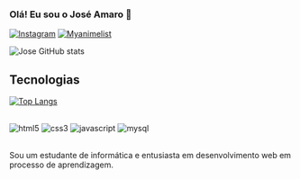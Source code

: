 ### Olá! Eu sou o José Amaro 🖖

[![Instagram](https://img.shields.io/badge/Instagram-E4405F?style=for-the-badge&logo=instagram&logoColor=white)](https://www.instagram.com/imjoseamaros2/)
[![Myanimelist](https://img.shields.io/badge/Myanimelist-2E51A2?style=for-the-badge&logo=myanimelist&logoColor=white)](https://myanimelist.net/profile/QuindecimS2)


![Jose GitHub stats](https://github-readme-stats.vercel.app/api?username=imjoseamaro&show_icons=true&theme=tokyonight)

## Tecnologias

[![Top Langs](https://github-readme-stats.vercel.app/api/top-langs/?username=imjoseamaro&layout=compact)](https://github.com/imjoseamaro/github-readme-stats)

<div style="Display: inline_block"><br/>
    <img alt="html5" src="https://img.shields.io/badge/HTML5-E34F26?style=for-the-badge&logo=html5&logoColor=white"/>
    <img alt="css3" src="https://img.shields.io/badge/CSS3-1572B6?style=for-the-badge&logo=css3&logoColor=white"/>
    <img alt="javascript" src="https://img.shields.io/badge/JavaScript-F7DF1E?style=for-the-badge&logo=javascript&logoColor=black"/>
    <img alt="mysql" src="https://img.shields.io/badge/MySQL-00000F?style=for-the-badge&logo=mysql&logoColor=white"/>
</div>
<br>

Sou um estudante de informática e entusiasta em desenvolvimento web em processo de aprendizagem.
